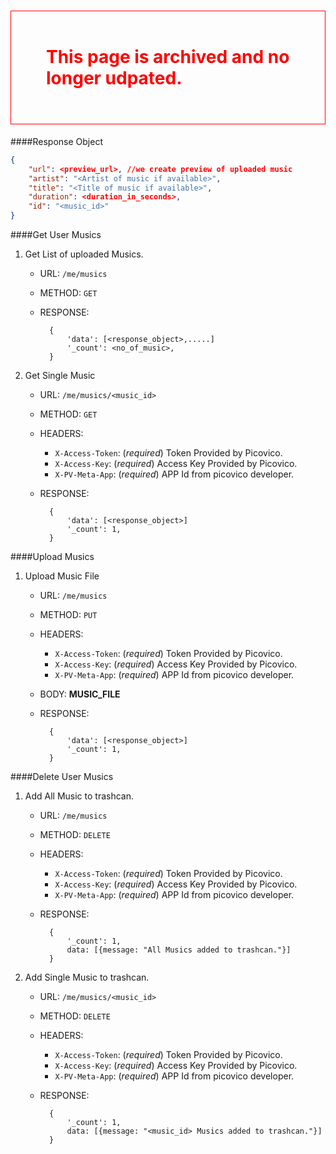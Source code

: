 <h1 style='color:red; padding:2em; border:1px solid red'> This page is archived and no longer udpated. </h1>

####Response Object
```json
{
    "url": <preview_url>, //we create preview of uploaded music
    "artist": "<Artist of music if available>",
    "title": "<Title of music if available>",
    "duration": <duration_in_seconds>,
    "id": "<music_id>"
}
```

####Get User Musics 
1. Get List of uploaded Musics.
    - URL: `/me/musics`
    - METHOD: `GET`

    - RESPONSE:

            {
                'data': [<response_object>,.....]
                '_count': <no_of_music>,
            }

2. Get Single Music
    - URL: `/me/musics/<music_id>`
    - METHOD: `GET`
    - HEADERS:
        - `X-Access-Token`: (_required_) Token Provided by Picovico.
        - `X-Access-Key`: (_required_) Access Key Provided by Picovico.
        - `X-PV-Meta-App`: (_required_) APP Id from picovico developer.
    - RESPONSE:
            
            {
                'data': [<response_object>]
                '_count': 1,
            }

####Upload Musics
1. Upload Music File
    - URL: `/me/musics`
    - METHOD: `PUT`
    - HEADERS:
        - `X-Access-Token`: (_required_) Token Provided by Picovico.
        - `X-Access-Key`: (_required_) Access Key Provided by Picovico.
        - `X-PV-Meta-App`: (_required_) APP Id from picovico developer.
    - BODY: __MUSIC_FILE__
    - RESPONSE:
    
            {
                'data': [<response_object>] 
                '_count': 1,
            }

####Delete User Musics
1. Add All Music to trashcan.
    - URL: `/me/musics`
    - METHOD: `DELETE`
    - HEADERS:
        - `X-Access-Token`: (_required_) Token Provided by Picovico.
        - `X-Access-Key`: (_required_) Access Key Provided by Picovico.
        - `X-PV-Meta-App`: (_required_) APP Id from picovico developer.
    - RESPONSE: 
            
            {
                '_count': 1,
                data: [{message: "All Musics added to trashcan."}]
            }


2. Add Single Music to trashcan.
    - URL: `/me/musics/<music_id>`
    - METHOD: `DELETE`
    - HEADERS:
        - `X-Access-Token`: (_required_) Token Provided by Picovico.
        - `X-Access-Key`: (_required_) Access Key Provided by Picovico.
        - `X-PV-Meta-App`: (_required_) APP Id from picovico developer.
    - RESPONSE: 

            {
                '_count': 1,
                data: [{message: "<music_id> Musics added to trashcan."}]
            }

